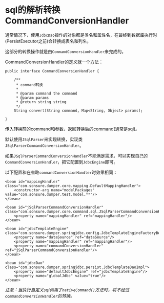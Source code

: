 # sql的解析转换 CommandConversionHandler

通常情况下，使用`JdbcDao`操作的对象都是类名和属性名，在最终到数据库执行时(PersistExecutor之前)会转换成表名和列名。

这部分的转换操作就是由`CommandConversionHandler`来完成的。

CommandConversionHandler的定义就一个方法：

    public interface CommandConversionHandler {
    
        /**
         * command转换
         *
         * @param command the command
         * @param params  
         * @return string string
         */
        String convert(String command, Map<String, Object> params);
    
    }
    
传入转换前的command和参数，返回转换后的command(通常是sql)。

默认使用`JSqlParser`来实现转换，实现类`JSqlParserCommandConversionHandler`。

如果`JSqlParserCommandConversionHandler`不能满足需求，可以实现自己的`CommandConversionHandler`，把它配置到`JdbcEngine`即可。

以下配置和在省略`commandConversionHandler`时效果相同：

    <bean id="mappingHandler" class="com.sonsure.dumper.core.mapping.DefaultMappingHandler">
        <constructor-arg name="modelPackages" value="com.sonsure.dumper.test.model.**"/>
    </bean>

    <bean id="jSqlParserCommandConversionHandler" class="com.sonsure.dumper.core.command.sql.JSqlParserCommandConversionHandler">
        <property name="mappingHandler" ref="mappingHandler"/>
    </bean>

    <bean id="jdbcTemplateEngine" class="com.sonsure.dumper.springjdbc.config.JdbcTemplateEngineFactoryBean">
        <property name="dataSource" ref="dataSource"/>
        <property name="mappingHandler" ref="mappingHandler"/>
        <property name="commandConversionHandler" ref="jSqlParserCommandConversionHandler"/>
    </bean>

    <bean id="jdbcDao" class="com.sonsure.dumper.springjdbc.persist.JdbcTemplateDaoImpl">
        <property name="defaultJdbcEngine" ref="jdbcTemplateEngine"/>
        <property name="globalJdbc" value="true"/>
    </bean>

*注意：当执行自定义sql调用了`nativeCommand()`方法时，将不经过`commandConversionHandler`的转换。*
